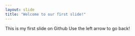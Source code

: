 ```yaml
--- 
layout: slide
title: "Welcome to our first slide!"
---
```

This is my first slide on Github
Use the left arrow to go back!
